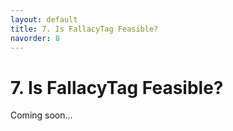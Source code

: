 ```yaml
---
layout: default
title: 7. Is FallacyTag Feasible?
navorder: 8
---
```


# 7. Is FallacyTag Feasible?

Coming soon…